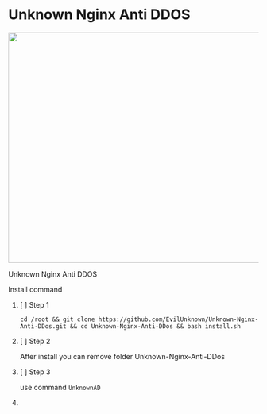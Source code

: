 # Unknown Nginx Anti DDOS

<p align="center">
  <img width="825" height="464" src="https://github.com/EvilUnknown/Unknown-Nginx-Anti-DDos/blob/main/assets/ddos.png?raw=true">
</p>

Unknown Nginx Anti DDOS

Install command

1. [ ] Step 1

   `cd /root && git clone https://github.com/EvilUnknown/Unknown-Nginx-Anti-DDos.git && cd Unknown-Nginx-Anti-DDos && bash install.sh
   `
2. [ ] Step 2

   After install you can remove folder Unknown-Nginx-Anti-DDos

3. [ ] Step 3

   use command `UnknownAD`
4. 
